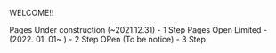 WELCOME!!

Pages Under construction (~2021.12.31) - 1 Step
Pages Open Limited - (2022. 01. 01~ ) - 2 Step
OPen (To be notice) - 3 Step
